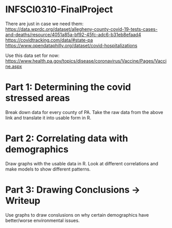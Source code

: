 # INFSCI0310-FinalProject

There are just in case we need them:
https://data.wprdc.org/dataset/allegheny-county-covid-19-tests-cases-and-deaths/resource/4051a85a-bf92-45fc-adc6-b31eb8efaad4<br/>
https://covidtracking.com/data/#state-pa<br/>
https://www.opendataphilly.org/dataset/covid-hospitalizations<br/>

Use this data set for now:
https://www.health.pa.gov/topics/disease/coronavirus/Vaccine/Pages/Vaccine.aspx


# Part 1: Determining the covid stressed areas
Break down data for every county of PA. Take the raw data from the above link and translate it into usable form in R.


# Part 2: Correlating data with demographics
Draw graphs with the usable data in R. Look at different correlations and make models to show different patterns.

# Part 3: Drawing Conclusions -> Writeup
Use graphs to draw conslusions on why certain demographics have better/worse environmental issues.
